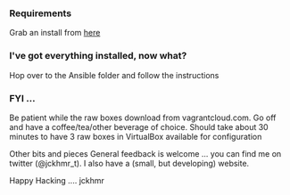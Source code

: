 ### Requirements
Grab an install from <a href="https://www.vagrantup.com/downloads.html" target="_blank">here</a>

### I've got everything installed, now what?
Hop over to the Ansible folder and follow the instructions

### FYI ...
Be patient while the raw boxes download from vagrantcloud.com.  Go off and have a coffee/tea/other beverage of choice.  Should take about 30 minutes to have 3 raw boxes in VirtualBox available for configuration

Other bits and pieces
General feedback is welcome ... you can find me on twitter (@jckhmr_t). I also have a (small, but developing) website.

Happy Hacking .... jckhmr
